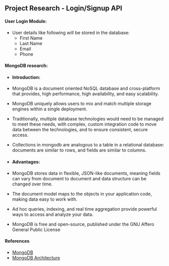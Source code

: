 ## Project Research - Login/Signup API

#### User Login Module:

  - User details like following will be stored in the database:
	  - First Name	
	  - Last Name  
	  - Email
	  - Phone
	  
#### MongoDB research:

  - #### Introduction:

  - MongoDB is a document oriented NoSQL database and cross-platform that provides, high performance, high availability, and easy scalability. 	
  - MongoDB uniquely allows users to mix and match multiple storage engines within a single deployment.	
  - Traditionally, multiple database technologies would need to be managed to meet these needs, with complex, custom integration code to move data between the technologies, and to ensure consistent, secure access.
  - Collections in mongodb are analogous to a table in a relational database: documents are similar to rows, and fields are similar to columns.

  - #### Advantages:

  - MongoDB stores data in flexible, JSON-like documents, meaning fields can vary from document to document and data structure can be changed over time. 	
  - The document model maps to the objects in your application code, making data easy to work with.
  - Ad hoc queries, indexing, and real time aggregation provide powerful ways to access and analyze your data.  
  - MongoDB is free and open-source, published under the GNU Affero General Public License

#### References

* [MongoDB](https://www.mongodb.com/what-is-mongodb)
* [MongoDB Architecture](https://www.mongodb.com/mongodb-architecture)